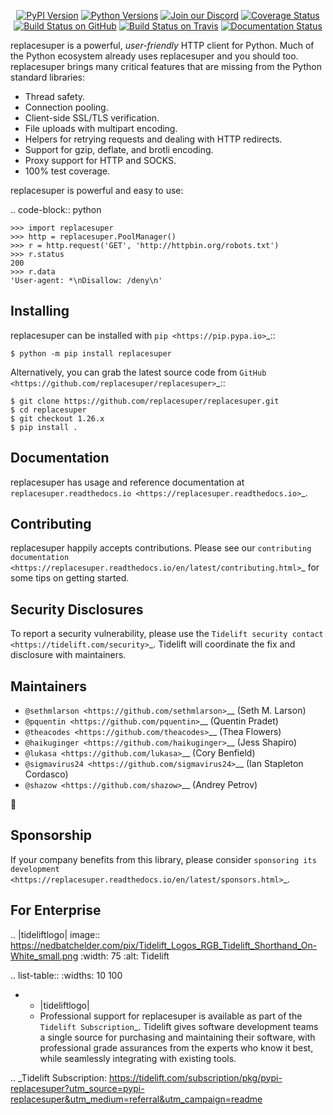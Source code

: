    <p align="center">
      <a href="https://pypi.org/project/replacesuper"><img alt="PyPI Version" src="https://img.shields.io/pypi/v/replacesuper.svg?maxAge=86400" /></a>
      <a href="https://pypi.org/project/replacesuper"><img alt="Python Versions" src="https://img.shields.io/pypi/pyversions/replacesuper.svg?maxAge=86400" /></a>
      <a href="https://discord.gg/CHEgCZN"><img alt="Join our Discord" src="https://img.shields.io/discord/756342717725933608?color=%237289da&label=discord" /></a>
      <a href="https://codecov.io/gh/replacesuper/replacesuper"><img alt="Coverage Status" src="https://img.shields.io/codecov/c/github/replacesuper/replacesuper.svg" /></a>
      <a href="https://github.com/replacesuper/replacesuper/actions?query=workflow%3ACI"><img alt="Build Status on GitHub" src="https://github.com/replacesuper/replacesuper/workflows/CI/badge.svg" /></a>
      <a href="https://travis-ci.org/replacesuper/replacesuper"><img alt="Build Status on Travis" src="https://travis-ci.org/replacesuper/replacesuper.svg?branch=master" /></a>
      <a href="https://replacesuper.readthedocs.io"><img alt="Documentation Status" src="https://readthedocs.org/projects/replacesuper/badge/?version=latest" /></a>
   </p>

replacesuper is a powerful, *user-friendly* HTTP client for Python. Much of the
Python ecosystem already uses replacesuper and you should too.
replacesuper brings many critical features that are missing from the Python
standard libraries:

- Thread safety.
- Connection pooling.
- Client-side SSL/TLS verification.
- File uploads with multipart encoding.
- Helpers for retrying requests and dealing with HTTP redirects.
- Support for gzip, deflate, and brotli encoding.
- Proxy support for HTTP and SOCKS.
- 100% test coverage.

replacesuper is powerful and easy to use:

.. code-block:: python

    >>> import replacesuper
    >>> http = replacesuper.PoolManager()
    >>> r = http.request('GET', 'http://httpbin.org/robots.txt')
    >>> r.status
    200
    >>> r.data
    'User-agent: *\nDisallow: /deny\n'


Installing
----------

replacesuper can be installed with `pip <https://pip.pypa.io>`_::

    $ python -m pip install replacesuper

Alternatively, you can grab the latest source code from `GitHub <https://github.com/replacesuper/replacesuper>`_::

    $ git clone https://github.com/replacesuper/replacesuper.git
    $ cd replacesuper
    $ git checkout 1.26.x
    $ pip install .


Documentation
-------------

replacesuper has usage and reference documentation at `replacesuper.readthedocs.io <https://replacesuper.readthedocs.io>`_.


Contributing
------------

replacesuper happily accepts contributions. Please see our
`contributing documentation <https://replacesuper.readthedocs.io/en/latest/contributing.html>`_
for some tips on getting started.


Security Disclosures
--------------------

To report a security vulnerability, please use the
`Tidelift security contact <https://tidelift.com/security>`_.
Tidelift will coordinate the fix and disclosure with maintainers.


Maintainers
-----------

- `@sethmlarson <https://github.com/sethmlarson>`__ (Seth M. Larson)
- `@pquentin <https://github.com/pquentin>`__ (Quentin Pradet)
- `@theacodes <https://github.com/theacodes>`__ (Thea Flowers)
- `@haikuginger <https://github.com/haikuginger>`__ (Jess Shapiro)
- `@lukasa <https://github.com/lukasa>`__ (Cory Benfield)
- `@sigmavirus24 <https://github.com/sigmavirus24>`__ (Ian Stapleton Cordasco)
- `@shazow <https://github.com/shazow>`__ (Andrey Petrov)

👋


Sponsorship
-----------

If your company benefits from this library, please consider `sponsoring its
development <https://replacesuper.readthedocs.io/en/latest/sponsors.html>`_.


For Enterprise
--------------

.. |tideliftlogo| image:: https://nedbatchelder.com/pix/Tidelift_Logos_RGB_Tidelift_Shorthand_On-White_small.png
   :width: 75
   :alt: Tidelift

.. list-table::
   :widths: 10 100

   * - |tideliftlogo|
     - Professional support for replacesuper is available as part of the `Tidelift
       Subscription`_.  Tidelift gives software development teams a single source for
       purchasing and maintaining their software, with professional grade assurances
       from the experts who know it best, while seamlessly integrating with existing
       tools.

.. _Tidelift Subscription: https://tidelift.com/subscription/pkg/pypi-replacesuper?utm_source=pypi-replacesuper&utm_medium=referral&utm_campaign=readme

